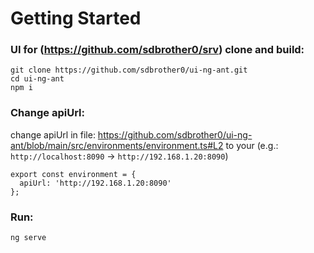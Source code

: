 # Getting Started

### UI for (https://github.com/sdbrother0/srv) clone and build:

```
git clone https://github.com/sdbrother0/ui-ng-ant.git
cd ui-ng-ant
npm i
```

### Change apiUrl:

change apiUrl in file: https://github.com/sdbrother0/ui-ng-ant/blob/main/src/environments/environment.ts#L2 to your
(e.g.: `http://localhost:8090` -> `http://192.168.1.20:8090`)
```
export const environment = {
  apiUrl: 'http://192.168.1.20:8090'
};
```
### Run:
```
ng serve
```
